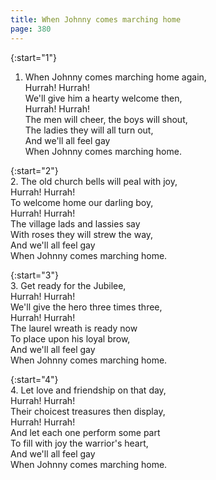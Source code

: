 ```yaml
---
title: When Johnny comes marching home
page: 380
---  
```

   
{:start="1"}  
1. When Johnny comes marching home again,  
Hurrah! Hurrah!  
We'll give him a hearty welcome then,  
Hurrah! Hurrah!  
The men will cheer, the boys will shout,  
The ladies they will all turn out,  
And we'll all feel gay  
When Johnny comes marching home.  


{:start="2"}  
2. The old church bells will peal with joy,  
Hurrah! Hurrah!  
To welcome home our darling boy,  
Hurrah! Hurrah!  
The village lads and lassies say  
With roses they will strew the way,  
And we'll all feel gay  
When Johnny comes marching home.  


{:start="3"}  
3. Get ready for the Jubilee,  
Hurrah! Hurrah!  
We'll give the hero three times three,  
Hurrah! Hurrah!  
The laurel wreath is ready now  
To place upon his loyal brow,  
And we'll all feel gay  
When Johnny comes marching home.  


{:start="4"}  
4. Let love and friendship on that day,  
Hurrah! Hurrah!  
Their choicest treasures then display,  
Hurrah! Hurrah!  
And let each one perform some part  
To fill with joy the warrior's heart,  
And we'll all feel gay  
When Johnny comes marching home.  